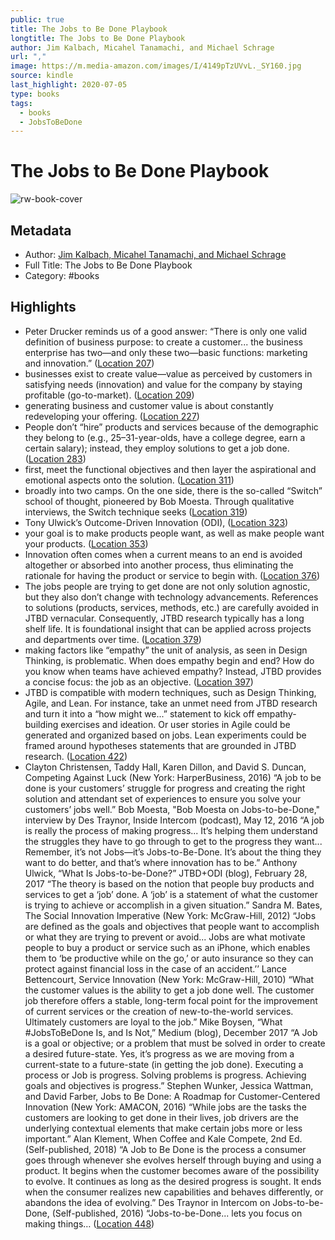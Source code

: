 ```yaml
---
public: true
title: The Jobs to Be Done Playbook
longtitle: The Jobs to Be Done Playbook
author: Jim Kalbach, Micahel Tanamachi, and Michael Schrage
url: ","
image: https://m.media-amazon.com/images/I/4149pTzUVvL._SY160.jpg
source: kindle
last_highlight: 2020-07-05
type: books
tags:
  - books
  - JobsToBeDone
---
```

# The Jobs to Be Done Playbook

![rw-book-cover](https://m.media-amazon.com/images/I/4149pTzUVvL._SY160.jpg)

## Metadata
- Author: [Jim Kalbach, Micahel Tanamachi, and Michael Schrage](Jim%20Kalbach,%20Micahel%20Tanamachi,%20and%20Michael%20Schrage.md)
- Full Title: The Jobs to Be Done Playbook
- Category: #books

## Highlights
- Peter Drucker reminds us of a good answer: “There is only one valid definition of business purpose: to create a customer... the business enterprise has two—and only these two—basic functions: marketing and innovation.” ([Location 207](https://readwise.io/to_kindle?action=open&asin=B07X1LQ45Y&location=207))
- businesses exist to create value—value as perceived by customers in satisfying needs (innovation) and value for the company by staying profitable (go-to-market). ([Location 209](https://readwise.io/to_kindle?action=open&asin=B07X1LQ45Y&location=209))
- generating business and customer value is about constantly redeveloping your offering. ([Location 227](https://readwise.io/to_kindle?action=open&asin=B07X1LQ45Y&location=227))
- People don’t “hire” products and services because of the demographic they belong to (e.g., 25–31-year-olds, have a college degree, earn a certain salary); instead, they employ solutions to get a job done. ([Location 283](https://readwise.io/to_kindle?action=open&asin=B07X1LQ45Y&location=283))
- first, meet the functional objectives and then layer the aspirational and emotional aspects onto the solution. ([Location 311](https://readwise.io/to_kindle?action=open&asin=B07X1LQ45Y&location=311))
- broadly into two camps. On the one side, there is the so-called “Switch” school of thought, pioneered by Bob Moesta. Through qualitative interviews, the Switch technique seeks ([Location 319](https://readwise.io/to_kindle?action=open&asin=B07X1LQ45Y&location=319))
- Tony Ulwick’s Outcome-Driven Innovation (ODI), ([Location 323](https://readwise.io/to_kindle?action=open&asin=B07X1LQ45Y&location=323))
- your goal is to make products people want, as well as make people want your products. ([Location 353](https://readwise.io/to_kindle?action=open&asin=B07X1LQ45Y&location=353))
- Innovation often comes when a current means to an end is avoided altogether or absorbed into another process, thus eliminating the rationale for having the product or service to begin with. ([Location 376](https://readwise.io/to_kindle?action=open&asin=B07X1LQ45Y&location=376))
- The jobs people are trying to get done are not only solution agnostic, but they also don’t change with technology advancements. References to solutions (products, services, methods, etc.) are carefully avoided in JTBD vernacular. Consequently, JTBD research typically has a long shelf life. It is foundational insight that can be applied across projects and departments over time. ([Location 379](https://readwise.io/to_kindle?action=open&asin=B07X1LQ45Y&location=379))
- making factors like “empathy” the unit of analysis, as seen in Design Thinking, is problematic. When does empathy begin and end? How do you know when teams have achieved empathy? Instead, JTBD provides a concise focus: the job as an objective. ([Location 397](https://readwise.io/to_kindle?action=open&asin=B07X1LQ45Y&location=397))
- JTBD is compatible with modern techniques, such as Design Thinking, Agile, and Lean. For instance, take an unmet need from JTBD research and turn it into a “how might we...” statement to kick off empathy-building exercises and ideation. Or user stories in Agile could be generated and organized based on jobs. Lean experiments could be framed around hypotheses statements that are grounded in JTBD research. ([Location 422](https://readwise.io/to_kindle?action=open&asin=B07X1LQ45Y&location=422))
- Clayton Christensen, Taddy Hall, Karen Dillon, and David S. Duncan, Competing Against Luck (New York: HarperBusiness, 2016) “A job to be done is your customers’ struggle for progress and creating the right solution and attendant set of experiences to ensure you solve your customers’ jobs well.” Bob Moesta, "Bob Moesta on Jobs-to-be-Done," interview by Des Traynor, Inside Intercom (podcast), May 12, 2016 “A job is really the process of making progress... It’s helping them understand the struggles they have to go through to get to the progress they want... Remember, it’s not Jobs—it’s Jobs-to-Be-Done. It’s about the thing they want to do better, and that’s where innovation has to be.” Anthony Ulwick, “What Is Jobs-to-be-Done?” JTBD+ODI (blog), February 28, 2017 “The theory is based on the notion that people buy products and services to get a ‘job’ done. A ‘job’ is a statement of what the customer is trying to achieve or accomplish in a given situation.” Sandra M. Bates, The Social Innovation Imperative (New York: McGraw-Hill, 2012) “Jobs are defined as the goals and objectives that people want to accomplish or what they are trying to prevent or avoid... Jobs are what motivate people to buy a product or service such as an iPhone, which enables them to ‘be productive while on the go,’ or auto insurance so they can protect against financial loss in the case of an accident.’’ Lance Bettencourt, Service Innovation (New York: McGraw-Hill, 2010) “What the customer values is the ability to get a job done well. The customer job therefore offers a stable, long-term focal point for the improvement of current services or the creation of new-to-the-world services. Ultimately customers are loyal to the job.” Mike Boysen, “What #JobsToBeDone Is, and Is Not,” Medium (blog), December 2017 “A Job is a goal or objective; or a problem that must be solved in order to create a desired future-state. Yes, it’s progress as we are moving from a current-state to a future-state (in getting the job done). Executing a process or Job is progress. Solving problems is progress. Achieving goals and objectives is progress.” Stephen Wunker, Jessica Wattman, and David Farber, Jobs to Be Done: A Roadmap for Customer-Centered Innovation (New York: AMACON, 2016) “While jobs are the tasks the customers are looking to get done in their lives, job drivers are the underlying contextual elements that make certain jobs more or less important.” Alan Klement, When Coffee and Kale Compete, 2nd Ed. (Self-published, 2018) “A Job to Be Done is the process a consumer goes through whenever she evolves herself through buying and using a product. It begins when the customer becomes aware of the possibility to evolve. It continues as long as the desired progress is sought. It ends when the consumer realizes new capabilities and behaves differently, or abandons the idea of evolving.” Des Traynor in Intercom on Jobs-to-be-Done, (Self-published, 2016) “Jobs-to-be-Done... lets you focus on making things… ([Location 448](https://readwise.io/to_kindle?action=open&asin=B07X1LQ45Y&location=448))
